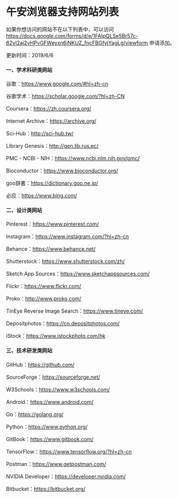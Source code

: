 # 午安浏览器支持网站列表

如果你想访问的网站不在以下列表中，可以访问 https://docs.google.com/forms/d/e/1FAIpQLSe5Br57c-62vI2aj2yHPvGFWeyxn6iNKUZ_fncFBGfyjYagLg/viewform 申请添加。

更新时间：2019/6/6

#### 一、学术科研类网站

谷歌：https://www.google.com/#hl=zh-cn

谷歌学术：https://scholar.google.com/?hl=zh-CN

Coursera：https://zh.coursera.org/

Internet Archive：https://archive.org/

Sci-Hub：http://sci-hub.tw/

Library Genesis：http://gen.lib.rus.ec/

PMC - NCBI - NIH：https://www.ncbi.nlm.nih.gov/pmc/

Bioconductor：https://www.bioconductor.org/

goo辞書：https://dictionary.goo.ne.jp/

必应：https://www.bing.com/

#### 二、设计类网站

Pinterest：https://www.pinterest.com/ 

Instagram：https://www.instagram.com/?hl=zh-cn

Behance：https://www.behance.net/

Shutterstock：https://www.shutterstock.com/zh/

Sketch App Sources：https://www.sketchappsources.com/

Flickr：https://www.flickr.com/

Proko：http://www.proko.com/

TinEye Reverse Image Search：https://www.tineye.com/

Depositphotos：https://cn.depositphotos.com/

iStock：https://www.istockphoto.com/hk

#### 三、技术研发类网站

GitHub：https://github.com/

SourceForge：https://sourceforge.net/

W3Schools：https://www.w3schools.com/

Android：https://www.android.com/

Go：https://golang.org/

Python：https://www.python.org/

GitBook：https://www.gitbook.com/

TensorFlow：https://www.tensorflow.org/?hl=zh-cn

Postman：https://www.getpostman.com/

NVIDIA Developer：https://developer.nvidia.com/

Bitbucket：https://bitbucket.org/


